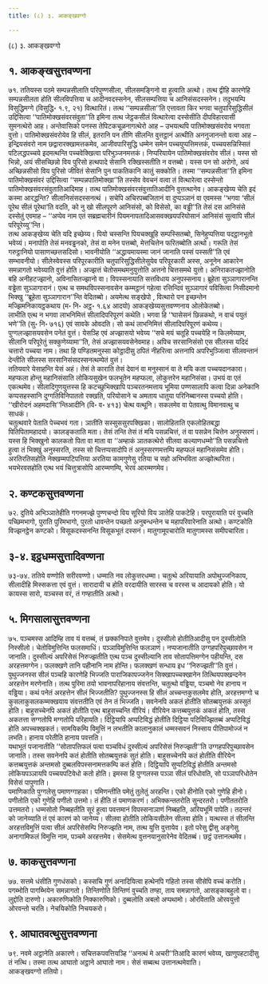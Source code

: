 ```yaml
---
title: (८) ३. आकङ्खवग्गो

---
```

(८) ३. आकङ्खवग्गो  


## १. आकङ्खसुत्तवण्णना

७१. ततियस्स पठमे सम्पन्नसीलाति परिपुण्णसीला, सीलसमङ्गिनो वा हुत्वाति अत्थो। तत्थ द्वीहि कारणेहि सम्पन्नसीलता होति सीलविपत्तिया च आदीनवदस्सनेन, सीलसम्पत्तिया च आनिसंसदस्सनेन। तदुभयम्पि विसुद्धिमग्गे (विसुद्धि॰ १.९, २१) वित्थारितं। तत्थ ‘‘सम्पन्नसीला’’ति एत्तावता किर भगवा चतुपारिसुद्धिसीलं उद्दिसित्वा ‘‘पातिमोक्खसंवरसंवुता’’ति इमिना तत्थ जेट्ठकसीलं वित्थारेत्वा दस्सेसीति दीपविहारवासी सुमनत्थेरो आह। अन्तेवासिको पनस्स तेपिटकचूळनागत्थेरो आह – उभयत्थपि पातिमोक्खसंवरोव भगवता वुत्तो। पातिमोक्खसंवरोयेव हि सीलं, इतरानि पन तीणि सीलन्ति वुत्तट्ठानं अत्थीति अननुजानन्तो वत्वा आह – इन्द्रियसंवरो नाम छद्वारारक्खामत्तकमेव, आजीवपारिसुद्धि धम्मेन समेन पच्चयुप्पत्तिमत्तकं, पच्चयसन्निस्सितं पटिलद्धपच्चये इदमत्थन्ति पच्चवेक्खित्वा परिभुञ्जनमत्तकं। निप्परियायेन पातिमोक्खसंवरोव सीलं। यस्स सो भिन्नो, अयं सीसच्छिन्नो विय पुरिसो हत्थपादे सेसानि रक्खिस्सतीति न वत्तब्बो। यस्स पन सो अरोगो, अयं अच्छिन्नसीसो विय पुरिसो जीवितं सेसानि पुन पाकतिकानि कातुं सक्कोति। तस्मा ‘‘सम्पन्नसीला’’ति इमिना पातिमोक्खसंवरं उद्दिसित्वा ‘‘सम्पन्नपातिमोक्खा’’ति तस्सेव वेवचनं वत्वा तं वित्थारेत्वा दस्सेन्तो पातिमोक्खसंवरसंवुतातिआदिमाह। तत्थ पातिमोक्खसंवरसंवुत्तातिआदीनि वुत्तत्थानेव। आकङ्खेय्य चेति इदं कस्मा आरद्धन्ति? सीलानिसंसदस्सनत्थं । सचेपि अचिरपब्बजितानं वा दुप्पञ्ञानं वा एवमस्स ‘‘भगवा ‘सीलं पूरेथ सीलं पूरेथा’ति वदति, को नु खो सीलपूरणे आनिसंसो, को विसेसो, का वड्ढी’’ति तेसं दस आनिसंसे दस्सेतुं एवमाह – ‘‘अप्पेव नाम एतं सब्रह्मचारीनं पियमनापतादिआसवक्खयपरियोसानं आनिसंसं सुत्वापि सीलं परिपूरेय्यु’’न्ति।  
तत्थ आकङ्खेय्य चेति यदि इच्छेय्य। पियो चस्सन्ति पियचक्खूहि सम्पस्सितब्बो, सिनेहुप्पत्तिया पदट्ठानभूतो भवेय्यं। मनापोति तेसं मनवड्ढनको, तेसं वा मनेन पत्तब्बो, मेत्तचित्तेन फरितब्बोति अत्थो। गरूति तेसं गरुट्ठानियो पासाणच्छत्तसदिसो। भावनीयोति ‘‘अद्धायमायस्मा जानं जानाति पस्सं पस्सती’’ति एवं सम्भावनीयो। सीलेस्वेवस्स परिपूरकारीति चतुपारिसुद्धिसीलेसुयेव परिपूरकारी अस्स, अनूनेन आकारेन समन्नागतो भवेय्याति वुत्तं होति। अज्झत्तं चेतोसमथमनुयुत्तोति अत्तनो चित्तसमथे युत्तो। अनिराकतज्झानोति बहि अनीहटज्झानो, अविनासितज्झानो वा। विपस्सनायाति सत्तविधाय अनुपस्सनाय। ब्रूहेता सुञ्ञागारानन्ति वड्ढेता सुञ्ञागारानं। एत्थ च समथविपस्सनावसेन कम्मट्ठानं गहेत्वा रत्तिन्दिवं सुञ्ञागारं पविसित्वा निसीदमानो भिक्खु ‘‘ब्रूहेता सुञ्ञागारान’’न्ति वेदितब्बो। अयमेत्थ सङ्खेपो , वित्थारो पन इच्छन्तेन मज्झिमनिकायट्ठकथाय (म॰ नि॰ अट्ठ॰ १.६४ आदयो) आकङ्खेय्यसुत्तवण्णनाय ओलोकेतब्बो।  
लाभीति एत्थ न भगवा लाभनिमित्तं सीलादिपरिपूरणं कथेति। भगवा हि ‘‘घासेसनं छिन्नकथो, न वाचं पयुतं भणे’’ति (सु॰ नि॰ ७१६) एवं सावके ओवदति। सो कथं लाभनिमित्तं सीलादिपरिपूरणं कथेय्य। पुग्गलज्झासयवसेन पनेतं वुत्तं। येसञ्हि एवं अज्झासयो भवेय्य ‘‘सचे मयं चतूहि पच्चयेहि न किलमेय्याम, सीलानि परिपूरेतुं सक्कुणेय्यामा’’ति, तेसं अज्झासयवसेनेवमाह। अपिच सरसानिसंसो एस सीलस्स यदिदं चत्तारो पच्चया नाम। तथा हि पण्डितमनुस्सा कोट्ठादीसु ठपितं नीहरित्वा अत्तनापि अपरिभुञ्जित्वा सीलवन्तानं देन्तीति सीलस्स सरसानिसंसदस्सनत्थम्पेतं वुत्तं।  
ततियवारे येसाहन्ति येसं अहं। तेसं ते काराति तेसं देवानं वा मनुस्सानं वा ते मयि कता पच्चयदानकारा। महप्फला होन्तु महानिसंसाति लोकियसुखेन फलभूतेन महप्फला, लोकुत्तरेन महानिसंसा। उभयं वा एतं एकत्थमेव। सीलादिगुणयुत्तस्स हि कटच्छुभिक्खापि पञ्चरतनमत्ताय भूमिया पण्णसालापि कत्वा दिन्ना अनेकानि कप्पसहस्सानि दुग्गतिविनिपाततो रक्खति, परियोसाने च अमताय धातुया परिनिब्बानस्स पच्चयो होति। ‘‘खीरोदनं अहमदासि’’न्तिआदीनि (वि॰ व॰ ४१३) चेत्थ वत्थूनि। सकलमेव वा पेतवत्थु विमानवत्थु च साधकं।  
चतुत्थवारे पेताति पेच्चभवं गता। ञातीति सस्सुससुरपक्खिका। सालोहिताति एकलोहितबद्धा पितिपितामहादयो। कालङ्कताति मता। तेसं तन्ति तेसं तं मयि पसन्नचित्तं, तं वा पसन्नेन चित्तेन अनुस्सरणं। यस्स हि भिक्खुनो कालकतो पिता वा माता वा ‘‘अम्हाकं ञातकत्थेरो सीलवा कल्याणधम्मो’’ति पसन्नचित्तो हुत्वा तं भिक्खुं अनुस्सरति, तस्स सो चित्तप्पसादोपि तं अनुस्सरणमत्तम्पि महप्फलं महानिसंसमेव होति।  
अरतिरतिसहोति नेक्खम्मपटिपत्तिया अरतिया कामगुणेसु रतिया च सहो अभिभविता अज्झोत्थरिता। भयभेरवसहोति एत्थ भयं चित्तुत्रासोपि आरम्मणम्पि, भेरवं आरम्मणमेव।  


## २. कण्टकसुत्तवण्णना

७२. दुतिये अभिञ्ञातेहीति गगनमज्झे पुण्णचन्दो विय सूरियो विय ञातेहि पाकटेहि। परपुरायाति परं वुच्चति पच्छिमभागो, पुराति पुरिमभागो, पुरतो धावन्तेन पच्छतो अनुबन्धन्तेन च महापरिवारेनाति अत्थो। कण्टकोति विज्झनट्ठेन कण्टको। विसूकदस्सनन्ति विसूकभूतं दस्सनं। मातुगामूपचारोति मातुगामस्स समीपचारिता।  


## ३-४. इट्ठधम्मसुत्तादिवण्णना

७३-७४. ततिये वण्णोति सरीरवण्णो। धम्माति नव लोकुत्तरधम्मा। चतुत्थे अरियायाति अपोथुज्जनिकाय, सीलादीहि मिस्सकत्ता एवं वुत्तं। सारादायी च होति वरदायीति सारस्स च वरस्स च आदायको होति। यो कायस्स सारो, यञ्चस्स वरं, तं गण्हातीति अत्थो।  


## ५. मिगसालासुत्तवण्णना

७५. पञ्चमस्स आदिम्हि ताव यं वत्तब्बं, तं छक्कनिपाते वुत्तमेव। दुस्सीलो होतीतिआदीसु पन दुस्सीलोति निस्सीलो। चेतोविमुत्तिन्ति फलसमाधिं। पञ्ञाविमुत्तिन्ति फलञाणं। नप्पजानातीति उग्गहपरिपुच्छावसेन न जानाति। दुस्सील्यं अपरिसेसं निरुज्झतीति एत्थ पञ्च दुस्सील्यानि ताव सोतापत्तिमग्गेन पहीयन्ति, दस अरहत्तमग्गेन। फलक्खणे तानि पहीनानि नाम होन्ति। फलक्खणं सन्धाय इध ‘‘निरुज्झती’’ति वुत्तं। पुथुज्जनस्स सीलं पञ्चहि कारणेहि भिज्जति पाराजिकापज्जनेन सिक्खापच्चक्खानेन तित्थियपक्खन्दनेन अरहत्तेन मरणेनाति। तत्थ पुरिमा तयो भावनापरिहानाय संवत्तन्ति, चतुत्थो वड्ढिया, पञ्चमो नेव हानाय न वड्ढिया। कथं पनेतं अरहत्तेन सीलं भिज्जतीति? पुथुज्जनस्स हि सीलं अच्चन्तकुसलमेव होति, अरहत्तमग्गो च कुसलाकुसलकम्मक्खयाय संवत्ततीति एवं तेन तं भिज्जति। सवनेनपि अकतं होतीति सोतब्बयुत्तकं अस्सुतं होति। बाहुसच्चेनपि अकतं होतीति एत्थ बाहुसच्चन्ति वीरियं। वीरियेन कत्तब्बयुत्तकं अकतं होति, तस्स अकतत्ता सग्गतोपि मग्गतोपि परिहायति। दिट्ठियापि अप्पटिविद्धं होतीति दिट्ठिया पटिविज्झितब्बं अप्पटिविद्धं होति अपच्चक्खकतं। सामयिकम्पि विमुत्तिं न लभतीति कालानुकालं धम्मस्सवनं निस्साय पीतिपामोज्जं न लभति। हानाय परेतीति हानाय पवत्तति।  
यथाभूतं पजानातीति ‘‘सोतापत्तिफलं पत्वा पञ्चविधं दुस्सील्यं अपरिसेसं निरुज्झती’’ति उग्गहपरिपुच्छावसेन जानाति। तस्स सवनेनपि कतं होतीति सोतब्बयुत्तकं सुतं होति। बाहुसच्चेनपि कतं होतीति वीरियेन कत्तब्बयुत्तकं अन्तमसो दुब्बलविपस्सनामत्तकम्पि कतं होति। दिट्ठियापि सुप्पटिविद्धं होतीति अन्तमसो लोकियपञ्ञायपि पच्चयपटिवेधो कतो होति। इमस्स हि पुग्गलस्स पञ्ञा सीलं परिधोवति, सो पञ्ञापरिधोतेन विसेसं पापुणाति।  
पमाणिकाति पुग्गलेसु पमाणग्गाहका। पमिणन्तीति पमेतुं तुलेतुं अरहन्ति। एको हीनोति एको गुणेहि हीनो। पणीतोति एको गुणेहि पणीतो उत्तमो। तं हीति तं पमाणकरणं। अभिक्कन्ततरोति सुन्दरतरो। पणीततरोति उत्तमतरो। धम्मसोतो निब्बहतीति सूरं हुत्वा पवत्तमानं विपस्सनाञाणं निब्बहति, अरियभूमिं पापेति। तदन्तरं को जानेय्याति तं एवं कारणं को जानेय्य। सीलवा होतीति लोकियसीलेन सीलवा होति। यत्थस्स तं सीलन्ति अरहत्तविमुत्तिं पत्वा सीलं अपरिसेसम्पि निरुज्झति नाम, तत्थ युत्ति वुत्तायेव। इतो परेसु द्वीसु अङ्गेसु अनागामिफलं विमुत्ति नाम, पञ्चमे अरहत्तमेव। सेसमेत्थ वुत्तनयानुसारेनेव वेदितब्बं। छट्ठं उत्तानत्थमेव।  


## ७. काकसुत्तवण्णना

७७. सत्तमे धंसीति गुणधंसको। कस्सचि गुणं अनादियित्वा हत्थेनपि गहितो तस्स सीसेपि वच्चं करोति। पगब्भोति पागब्भियेन समन्नागतो। तिन्तिणोति तिन्तिणं वुच्चति तण्हा, ताय समन्नागतो, आसङ्काबहुलो वा। लुद्दोति दारुणो। अकारुणिकोति निक्कारुणिको। दुब्बलोति अबलो अप्पथामो। ओरविताति ओरवयुत्तो ओरवन्तो चरति। नेचयिकोति निचयकरो।  


## ९. आघातवत्थुसुत्तवण्णना

७९. नवमे अट्ठानेति अकारणे। सचित्तकपवत्तियञ्हि ‘‘अनत्थं मे अचरी’’तिआदि कारणं भवेय्य, खाणुपहटादीसु तं नत्थि। तस्मा तत्थ आघातो अट्ठाने आघातो नाम। सेसं सब्बत्थ उत्तानत्थमेवाति।  
आकङ्खवग्गो ततियो।  